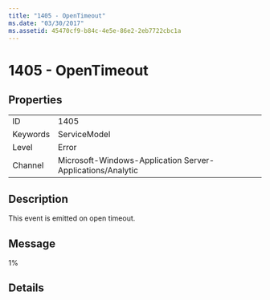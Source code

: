 ```yaml
---
title: "1405 - OpenTimeout"
ms.date: "03/30/2017"
ms.assetid: 45470cf9-b84c-4e5e-86e2-2eb7722cbc1a
---
```

# 1405 - OpenTimeout
## Properties  


|||  
|-|-|  
|ID|1405|  
|Keywords|ServiceModel|  
|Level|Error|  
|Channel|Microsoft-Windows-Application Server-Applications/Analytic|  

## Description  
 This event is emitted on open timeout.  

## Message  
 1%  

## Details
